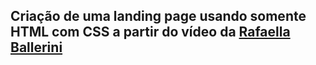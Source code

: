 ## Criação de uma landing page usando somente HTML com CSS a partir do vídeo da <a href="https://github.com/rafaballerini">Rafaella Ballerini</a>


